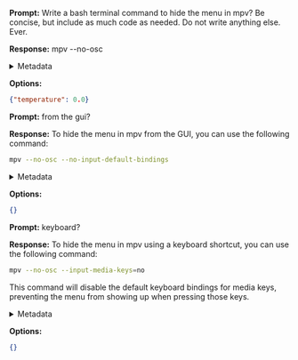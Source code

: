 **Prompt:**
Write a bash terminal command to hide the menu in mpv?
Be concise, but include as much code as needed. Do not write anything else. Ever.


**Response:**
mpv --no-osc

<details><summary>Metadata</summary>

- Duration: 578 ms
- Datetime: 2023-11-13T21:05:03.721643
- Model: gpt-3.5-turbo-0613

</details>

**Options:**
```json
{"temperature": 0.0}
```

**Prompt:**
from the gui?

**Response:**
To hide the menu in mpv from the GUI, you can use the following command:

```bash
mpv --no-osc --no-input-default-bindings
```

<details><summary>Metadata</summary>

- Duration: 1448 ms
- Datetime: 2023-11-13T21:05:18.886919
- Model: gpt-3.5-turbo-0613

</details>

**Options:**
```json
{}
```

**Prompt:**
keyboard?

**Response:**
To hide the menu in mpv using a keyboard shortcut, you can use the following command:

```bash
mpv --no-osc --input-media-keys=no
```

This command will disable the default keyboard bindings for media keys, preventing the menu from showing up when pressing those keys.

<details><summary>Metadata</summary>

- Duration: 2227 ms
- Datetime: 2023-11-13T21:05:29.262329
- Model: gpt-3.5-turbo-0613

</details>

**Options:**
```json
{}
```

